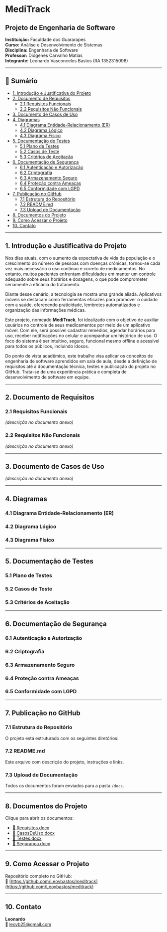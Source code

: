 # MediTrack

## Projeto de Engenharia de Software

**Instituição:** Faculdade dos Guararapes  
**Curso:** Análise e Desenvolvimento de Sistemas  
**Disciplina:** Engenharia de Software  
**Professor:** Diógenes Carvalho Matias  
**Integrante:** Leonardo Vasconcelos Bastos (RA 1352315098)

---

## 📑 Sumário

- [1. Introdução e Justificativa do Projeto](#1-introdução-e-justificativa-do-projeto)
- [2. Documento de Requisitos](#2-documento-de-requisitos)
  - [2.1 Requisitos Funcionais](#21-requisitos-funcionais)
  - [2.2 Requisitos Não Funcionais](#22-requisitos-não-funcionais)
- [3. Documento de Casos de Uso](#3-documento-de-casos-de-uso)
- [4. Diagramas](#4-diagramas)
  - [4.1 Diagrama Entidade-Relacionamento (ER)](#41-diagrama-entidade-relacionamento-er)
  - [4.2 Diagrama Lógico](#42-diagrama-lógico)
  - [4.3 Diagrama Físico](#43-diagrama-físico)
- [5. Documentação de Testes](#5-documentação-de-testes)
  - [5.1 Plano de Testes](#51-plano-de-testes)
  - [5.2 Casos de Teste](#52-casos-de-teste)
  - [5.3 Critérios de Aceitação](#53-critérios-de-aceitação)
- [6. Documentação de Segurança](#6-documentação-de-segurança)
  - [6.1 Autenticação e Autorização](#61-autenticação-e-autorização)
  - [6.2 Criptografia](#62-criptografia)
  - [6.3 Armazenamento Seguro](#63-armazenamento-seguro)
  - [6.4 Proteção contra Ameaças](#64-proteção-contra-ameaças)
  - [6.5 Conformidade com LGPD](#65-conformidade-com-lgpd)
- [7. Publicação no GitHub](#7-publicação-no-github)
  - [7.1 Estrutura do Repositório](#71-estrutura-do-repositório)
  - [7.2 README.md](#72-readmemd)
  - [7.3 Upload de Documentação](#73-upload-de-documentação)
- [8. Documentos do Projeto](#8-documentos-do-projeto)
- [9. Como Acessar o Projeto](#9-como-acessar-o-projeto)
- [10. Contato](#10-contato)

---

## 1. Introdução e Justificativa do Projeto

Nos dias atuais, com o aumento da expectativa de vida da população e o crescimento do número de pessoas com doenças crônicas, tornou-se cada vez mais necessário o uso contínuo e correto de medicamentos. No entanto, muitos pacientes enfrentam dificuldades em manter um controle adequado sobre seus horários e dosagens, o que pode comprometer seriamente a eficácia do tratamento.

Diante desse cenário, a tecnologia se mostra uma grande aliada. Aplicativos móveis se destacam como ferramentas eficazes para promover o cuidado com a saúde, oferecendo praticidade, lembretes automatizados e organização das informações médicas.

Este projeto, nomeado **MediTrack**, foi idealizado com o objetivo de auxiliar usuários no controle de seus medicamentos por meio de um aplicativo móvel. Com ele, será possível cadastrar remédios, agendar horários para uso, receber notificações no celular e acompanhar um histórico de uso. O foco do sistema é ser intuitivo, seguro, funcional mesmo offline e acessível para todos os públicos, incluindo idosos.

Do ponto de vista acadêmico, este trabalho visa aplicar os conceitos de engenharia de software aprendidos em sala de aula, desde a definição de requisitos até a documentação técnica, testes e publicação do projeto no GitHub. Trata-se de uma experiência prática e completa de desenvolvimento de software em equipe.

---

## 2. Documento de Requisitos

### 2.1 Requisitos Funcionais
_(descrição no documento anexo)_

### 2.2 Requisitos Não Funcionais
_(descrição no documento anexo)_

---

## 3. Documento de Casos de Uso
_(descrição no documento anexo)_

---

## 4. Diagramas

### 4.1 Diagrama Entidade-Relacionamento (ER)
### 4.2 Diagrama Lógico
### 4.3 Diagrama Físico

---

## 5. Documentação de Testes

### 5.1 Plano de Testes  
### 5.2 Casos de Teste  
### 5.3 Critérios de Aceitação

---

## 6. Documentação de Segurança

### 6.1 Autenticação e Autorização  
### 6.2 Criptografia  
### 6.3 Armazenamento Seguro  
### 6.4 Proteção contra Ameaças  
### 6.5 Conformidade com LGPD

---

## 7. Publicação no GitHub

### 7.1 Estrutura do Repositório  
O projeto está estruturado com os seguintes diretórios:  

### 7.2 README.md  
Este arquivo com descrição do projeto, instruções e links.

### 7.3 Upload de Documentação  
Todos os documentos foram enviados para a pasta `/docs`.

---

## 8. Documentos do Projeto

Clique para abrir os documentos:

- [📄 Requisitos.docx](docs/Requisitos.docx)
- [📄 CasosDeUso.docx](docs/CasosDeUso.docx)
- [📄 Testes.docx](docs/Testes.docx)
- [📄 Segurança.docx](docs/Segurança.docx)

---

## 9. Como Acessar o Projeto

Repositório completo no GitHub:  
🔗 [https://github.com/Leovbastos/meditrack](https://github.com/Leovbastos/meditrack)

---

## 10. Contato

**Leonardo**  
📧 leovb25@gmail.com
